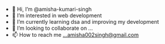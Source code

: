 - 👋 Hi, I’m @amisha-kumari-singh
- 👀 I’m interested in web development
- 🌱 I’m currently learning dsa and improving my development
- 💞️ I’m looking to collaborate on ...
- 📫 How to reach me ...amisha002singh@gmail.com

<!---
amisha-singh12/amisha-singh12 is a ✨ special ✨ repository because its `README.md` (this file) appears on your GitHub profile.
You can click the Preview link to take a look at your changes.
--->
